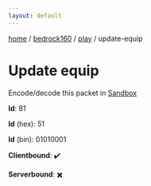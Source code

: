 ```yaml
---
layout: default
---
```


[home](/)  /  [bedrock160](/protocol/bedrock160)  /  [play](/protocol/bedrock160/play)  /  update-equip

# Update equip

Encode/decode this packet in [Sandbox](../../../sandbox/bedrock160#Play.UpdateEquip)

**Id**: 81

**Id** (hex): 51

**Id** (bin): 01010001

**Clientbound**: ✔️

**Serverbound**: ✖️
